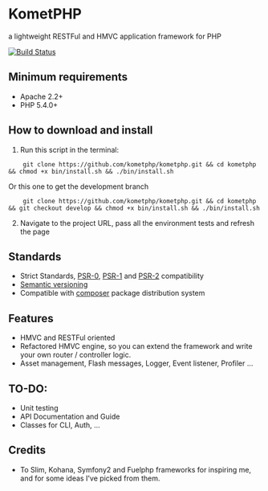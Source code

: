 # KometPHP

a lightweight RESTFul and HMVC application framework for PHP

[![Build Status](https://secure.travis-ci.org/kometphp/kometphp.png)](http://travis-ci.org/kometphp/kometphp)

## Minimum requirements

* Apache 2.2+
* PHP 5.4.0+

## How to download and install
1. Run this script in the terminal:

```
    git clone https://github.com/kometphp/kometphp.git && cd kometphp && chmod +x bin/install.sh && ./bin/install.sh
```

Or this one to get the development branch

```
    git clone https://github.com/kometphp/kometphp.git && cd kometphp && git checkout develop && chmod +x bin/install.sh && ./bin/install.sh
```

2. Navigate to the project URL, pass all the environment tests and refresh the page

## Standards
* Strict Standards, [PSR-0](https://github.com/php-fig/fig-standards/blob/master/accepted/PSR-0.md), [PSR-1](https://github.com/php-fig/fig-standards/blob/master/accepted/PSR-1-basic-coding-standard.md) and [PSR-2](https://github.com/php-fig/fig-standards/blob/master/accepted/PSR-2-coding-style-guide.md) compatibility
* [Semantic versioning](http://semver.org/)
* Compatible with [composer](https://getcomposer.org/) package distribution system

## Features
* HMVC and RESTFul oriented
* Refactored HMVC engine, so you can extend the framework and write your own router / controller logic.
* Asset management, Flash messages, Logger, Event listener, Profiler ...

## TO-DO:
* Unit testing
* API Documentation and Guide
* Classes for CLI, Auth, ...

## Credits
* To Slim, Kohana, Symfony2 and Fuelphp frameworks for inspiring me, and for some ideas I've picked from them.
